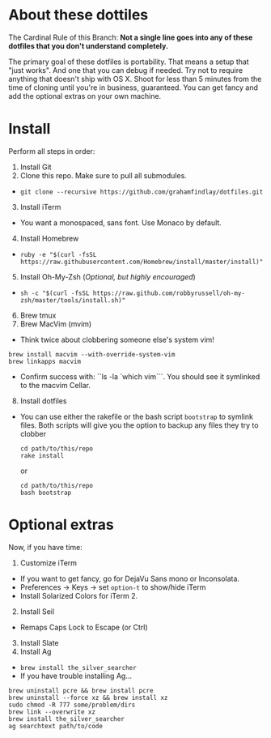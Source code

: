 # About these dottiles
The Cardinal Rule of this Branch: **Not a single line goes into any of these dotfiles that you don't understand completely.**

The primary goal of these dotfiles is portability. That means a setup that "just works". And one that you can debug if needed. Try not to require anything that doesn't ship with OS X. Shoot for less than 5 minutes from the time of cloning until you're in business, guaranteed. You can get fancy and add the optional extras on your own machine. 

# Install
Perform all steps in order: 

1. Install Git
2. Clone this repo. Make sure to pull all submodules.
  * `git clone --recursive https://github.com/grahamfindlay/dotfiles.git`
3. Install iTerm
  * You want a monospaced, sans font. Use Monaco by default. 
4. Install Homebrew
  * `ruby -e "$(curl -fsSL https://raw.githubusercontent.com/Homebrew/install/master/install)"`
5. Install Oh-My-Zsh (*Optional, but highly encouraged*) 
  * `sh -c "$(curl -fsSL https://raw.github.com/robbyrussell/oh-my-zsh/master/tools/install.sh)"`
6. Brew tmux
7. Brew MacVim (mvim)
  * Think twice about clobbering someone else's system vim! 
  ```
  brew install macvim --with-override-system-vim
  brew linkapps macvim
  ```
  * Confirm success with: ``ls -la `which vim```. You should see it symlinked to the macvim Cellar. 
8. Install dotfiles
  * You can use either the rakefile or the bash script `bootstrap` to symlink files. 
    Both scripts will give you the option to backup any files they try to clobber 
    ```
    cd path/to/this/repo
    rake install
    ```
    or
    ```
    cd path/to/this/repo
    bash bootstrap
    ```

# Optional extras
Now, if you have time:

1. Customize iTerm
  * If you want to get fancy, go for DejaVu Sans mono or Inconsolata. 
  * Preferences -> Keys -> set `option-t` to show/hide iTerm 
  * Install Solarized Colors for iTerm 2. 
2. Install Seil
  * Remaps Caps Lock to Escape (or Ctrl)
3. Install Slate
4. Install Ag
  * `brew install the_silver_searcher`
  * If you have trouble installing Ag...
  ```
  brew uninstall pcre && brew install pcre
  brew uninstall --force xz && brew install xz
  sudo chmod -R 777 some/problem/dirs
  brew link --overwrite xz
  brew install the_silver_searcher
  ag searchtext path/to/code
  ```

